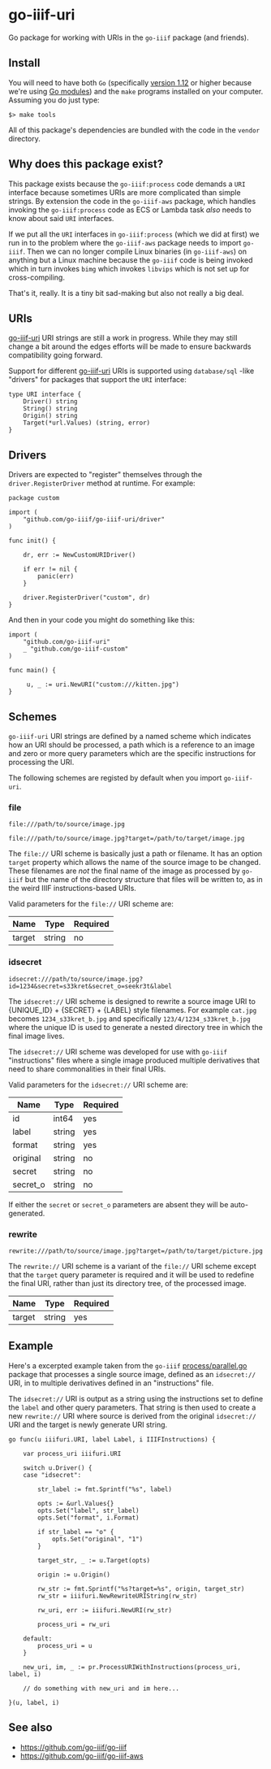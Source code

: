 # go-iiif-uri

Go package for working with URIs in the `go-iiif` package (and friends).

## Install

You will need to have both `Go` (specifically [version 1.12](https://golang.org/dl/) or higher because we're using [Go modules](https://github.com/golang/go/wiki/Modules)) and the `make` programs installed on your computer. Assuming you do just type:

```
$> make tools
```

All of this package's dependencies are bundled with the code in the `vendor` directory.

## Why does this package exist?

This package exists because the `go-iiif:process` code demands a `URI` interface because sometimes URIs are more complicated than simple strings. By extension the code in the `go-iiif-aws` package, which handles invoking the `go-iiif:process` code as ECS or Lambda task _also_ needs to know about said `URI` interfaces.

If we put all the `URI` interfaces in `go-iiif:process` (which we did at first) we run in to the problem where the `go-iiif-aws` package needs to import `go-iiif`. Then we can no longer compile Linux binaries (in `go-iiif-aws`) on anything but a Linux machine because the `go-iiif` code is being invoked which in turn invokes `bimg` which invokes `libvips` which is not set up for cross-compiling.

That's it, really. It is a tiny bit sad-making but also not really a big deal.

## URIs

[go-iiif-uri](https://github.com/go-iiif/go-iiif-uri) URI strings are still a work in progress. While they may still change a bit around the edges efforts will be made to ensure backwards compatibility going forward.

Support for different [go-iiif-uri](https://github.com/go-iiif/go-iiif-uri) URIs is supported using `database/sql` -like "drivers" for packages that support the `URI` interface:

```
type URI interface {
	Driver() string
	String() string
	Origin() string
	Target(*url.Values) (string, error)
}
```

## Drivers

Drivers are expected to "register" themselves through the `driver.RegisterDriver` method at runtime. For example:

```
package custom

import (
	"github.com/go-iiif/go-iiif-uri/driver"
)

func init() {

	dr, err := NewCustomURIDriver()

	if err != nil {
		panic(err)
	}

	driver.RegisterDriver("custom", dr)
}
```

And then in your code you might do something like this:

```
import (
	"github.com/go-iiif-uri"
	_ "github.com/go-iiif-custom"
)

func main() {

     u, _ := uri.NewURI("custom:///kitten.jpg")
}
```

## Schemes

`go-iiif-uri` URI strings are defined by a named scheme which indicates how an URI should be processed, a path which is a reference to an image and zero or more query parameters which are the specific instructions for processing the URI.

The following schemes are registed by default when you import `go-iiif-uri`.

### file

```
file:///path/to/source/image.jpg
```

```
file:///path/to/source/image.jpg?target=/path/to/target/image.jpg
```

The `file://` URI scheme is basically just a path or filename. It has an option `target` property which allows the name of the source image to be changed. These filenames are _not_ the final name of the image as processed by `go-iiif` but the name of the directory structure that files will be written to, as in the weird IIIF instructions-based URIs. 

Valid parameters for the `file://` URI scheme are:

| Name | Type | Required |
| --- | --- | --- |
| target | string | no |

### idsecret

```
idsecret:///path/to/source/image.jpg?id=1234&secret=s33kret&secret_o=seekr3t&label
```

The `idsecret://` URI scheme is designed to rewrite a source image URI to {UNIQUE_ID} + {SECRET} + {LABEL} style filenames. For example `cat.jpg` becomes `1234_s33kret_b.jpg` and specifically `123/4/1234_s33kret_b.jpg` where the unique ID is used to generate a nested directory tree in which the final image lives.

The `idsecret://` URI scheme was developed for use with `go-iiif` "instructions" files where a single image produced multiple derivatives that need to share commonalities in their final URIs.

Valid parameters for the `idsecret://` URI scheme are:

| Name | Type | Required |
| --- | --- | --- |
| id | int64 | yes |
| label | string | yes |
| format | string | yes |
| original | string | no |
| secret | string | no |
| secret_o | string | no |

If either the `secret` or `secret_o` parameters are absent they will be auto-generated.

### rewrite

```
rewrite:///path/to/source/image.jpg?target=/path/to/target/picture.jpg
```

The `rewrite://` URI scheme is a variant of the `file://` URI scheme except that the `target` query parameter is required and it will be used to redefine the final URI, rather than just its directory tree, of the processed image.

| Name | Type | Required |
| --- | --- | --- |
| target | string | yes |

## Example

Here's a excerpted example taken from the `go-iiif` [process/parallel.go](https://github.com/go-iiif/go-iiif/blob/master/process/parallel.go) package that processes a single source image, defined as an `idsecret://` URI, in to multiple derivatives defined in an "instructions" file.

The `idsecret://` URI is output as a string using the instructions set to define the `label` and other query parameters. That string is then used to create a new `rewrite://` URI where source is derived from the original `idsecret://` URI and the target is newly generate URI string.

```
go func(u iiifuri.URI, label Label, i IIIFInstructions) {

	var process_uri iiifuri.URI

	switch u.Driver() {
	case "idsecret":

		str_label := fmt.Sprintf("%s", label)

		opts := &url.Values{}
		opts.Set("label", str_label)
		opts.Set("format", i.Format)

		if str_label == "o" {
			opts.Set("original", "1")
		}

		target_str, _ := u.Target(opts)

		origin := u.Origin()

		rw_str := fmt.Sprintf("%s?target=%s", origin, target_str)
		rw_str = iiifuri.NewRewriteURIString(rw_str)

		rw_uri, err := iiifuri.NewURI(rw_str)

		process_uri = rw_uri

	default:
		process_uri = u
	}

	new_uri, im, _ := pr.ProcessURIWithInstructions(process_uri, label, i)

	// do something with new_uri and im here...
	
}(u, label, i)
```

## See also

* https://github.com/go-iiif/go-iiif
* https://github.com/go-iiif/go-iiif-aws